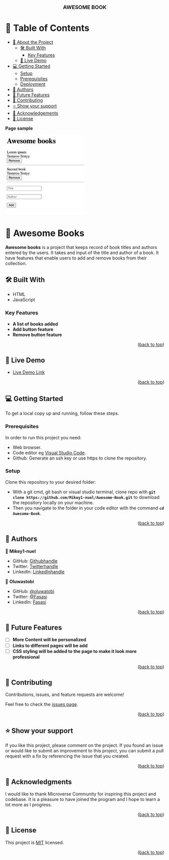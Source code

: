 <a name="readme-top"></a>

<div align="center">
  <br/>

  <h3><b>AWESOME BOOK</b></h3>

</div>

# 📗 Table of Contents

- [📖 About the Project](#about-project)
  - [🛠 Built With](#built-with)
    - [Key Features](#key-features)
  - [🚀 Live Demo](#live-demo)
- [💻 Getting Started](#getting-started)
  - [Setup](#setup)
  - [Prerequisites](#prerequisites)
  - [Deployment](#triangular_flag_on_post-deployment)
- [👥 Authors](#authors)
- [🔭 Future Features](#future-features)
- [🤝 Contributing](#contributing)
- [⭐️ Show your support](#support)
- [🙏 Acknowledgements](#acknowledgements)
- [📝 License](#license)

**Page sample**

<img src="./awesome_books_basic_ui.png" width="250px">

# 📖 Awesome Books <a name="about-project"></a>

**Awesome books** is a project that keeps record of book titles and authors entered by the users. It takes and input of the title and author of a book. It have features that enable users to add and remove books from their collection.

## 🛠 Built With <a name="built-with"></a>

- HTML
- JavaScript

### Key Features <a name="key-features"></a>

- **A list of books added**
- **Add button feature**
- **Remove button feature**

<p align="right">(<a href="#readme-top">back to top</a>)</p>

## 🚀 Live Demo <a name="live-demo"></a>


- [Live Demo Link](https://mikey1-nuel.github.io/Awesome-Book/)

<p align="right">(<a href="#readme-top">back to top</a>)</p>

## 💻 Getting Started <a name="getting-started"></a>

To get a local copy up and running, follow these steps.

### Prerequisites

In order to run this project you need:

- Web browser.
- Code editor eg [Visual Studio Code](https://code.visualstudio.com/download).
- Github: Generate an ssh key or use https to clone the repository.

### Setup

Clone this repository to your desired folder:

- With a git cmd, git bash or visual studio terminal, clone repo with **``git clone https://github.com/Mikey1-nuel/Awesome-Book.git``** to download the repository locally on your machine.
- Then you navigate to the folder in your code editor with the command **``cd Awesome-Book``**.

<p align="right">(<a href="#readme-top">back to top</a>)</p>

## 👥 Authors <a name="authors"></a>


👤 **Mikey1-nuel**

- GitHub: [Githubhandle](https://github.com/githubhandle)
- Twitter: [Twitterhandle](https://twitter.com/twitterhandle)
- LinkedIn: [LinkedInhandle](https://www.linkedin.com/in/emmanuel-nwoye-5915141b8/)

👤 **Oluwastobi**

- GitHub: [@oluwatobi](https://github.com/oluwatobi-fasasi)
- Twitter: [@Fasasi](https://twitter.com/FasasiTobi1)
- LinkedIn: [Fasasi](https://www.linkedin.com/in/fasasi-abdulwasih-oluwatobi-129a8b109/)

<p align="right">(<a href="#readme-top">back to top</a>)</p>


## 🔭 Future Features <a name="future-features"></a>


- [ ] **More Content will be personalized**
- [ ] **Links to different pages will be add**
- [ ] **CSS styling will be added to the page to make it look more professional**

<p align="right">(<a href="#readme-top">back to top</a>)</p>


## 🤝 Contributing <a name="contributing"></a>

Contributions, issues, and feature requests are welcome!

Feel free to check the [issues page](../../issues/).

<p align="right">(<a href="#readme-top">back to top</a>)</p>


## ⭐️ Show your support <a name="support"></a>


If you like this project, please comment on the project. If you found an issue or would like to submit an improvement to this project, you can submit a pull request with a fix by referencing the issue that you created.

<p align="right">(<a href="#readme-top">back to top</a>)</p>

## 🙏 Acknowledgments <a name="acknowledgements"></a>


I would like to thank Microverse Community for inspiring this project and codebase. It is a pleasure to have joined the program and I hope to learn a lot more as I progress.

<p align="right">(<a href="#readme-top">back to top</a>)</p>


## 📝 License <a name="license"></a>

This project is [MIT](./LICENSE) licensed.

<p align="right">(<a href="#readme-top">back to top</a>)</p>
